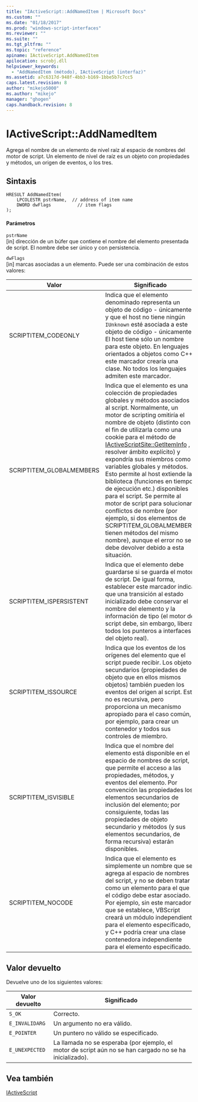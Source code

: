 ```yaml
---
title: "IActiveScript::AddNamedItem | Microsoft Docs"
ms.custom: ""
ms.date: "01/18/2017"
ms.prod: "windows-script-interfaces"
ms.reviewer: ""
ms.suite: ""
ms.tgt_pltfrm: ""
ms.topic: "reference"
apiname: IActiveScript.AddNamedItem
apilocation: scrobj.dll
helpviewer_keywords: 
  - "AddNamedItem (método), IActiveScript (interfaz)"
ms.assetid: a7c6317d-948f-4bb3-b169-1bbe5b7c7cc5
caps.latest.revision: 8
author: "mikejo5000"
ms.author: "mikejo"
manager: "ghogen"
caps.handback.revision: 8
---
```

# IActiveScript::AddNamedItem
Agrega el nombre de un elemento de nivel raíz al espacio de nombres del motor de script.  Un elemento de nivel de raíz es un objeto con propiedades y métodos, un origen de eventos, o los tres.  
  
## Sintaxis  
  
```  
HRESULT AddNamedItem(  
    LPCOLESTR pstrName,  // address of item name  
    DWORD dwFlags          // item flags  
);  
```  
  
#### Parámetros  
 `pstrName`  
 \[in\] dirección de un búfer que contiene el nombre del elemento presentada de script.  El nombre debe ser único y con persistencia.  
  
 `dwFlags`  
 \[in\] marcas asociadas a un elemento.  Puede ser una combinación de estos valores:  
  
|Valor|Significado|  
|-----------|-----------------|  
|SCRIPTITEM\_CODEONLY|Indica que el elemento denominado representa un objeto de código \- únicamente, y que el host no tiene ningún `IUnknown` esté asociada a este objeto de código \- únicamente.  El host tiene sólo un nombre para este objeto.  En lenguajes orientados a objetos como C\+\+, este marcador crearía una clase.  No todos los lenguajes admiten este marcador.|  
|SCRIPTITEM\_GLOBALMEMBERS|Indica que el elemento es una colección de propiedades globales y métodos asociados al script.  Normalmente, un motor de scripting omitiría el nombre de objeto \(distinto con el fin de utilizarla como una cookie para el método de [IActiveScriptSite::GetItemInfo](../../winscript/reference/iactivescriptsite-getiteminfo.md) , o resolver ámbito explícito\) y expondría sus miembros como variables globales y métodos.  Esto permite al host extiende la biblioteca \(funciones en tiempo de ejecución etc.\) disponibles para el script.  Se permite al motor de script para solucionar conflictos de nombre \(por ejemplo, si dos elementos de SCRIPTITEM\_GLOBALMEMBERS tienen métodos del mismo nombre\), aunque el error no se debe devolver debido a esta situación.|  
|SCRIPTITEM\_ISPERSISTENT|Indica que el elemento debe guardarse si se guarda el motor de script.  De igual forma, establecer este marcador indica que una transición al estado inicializado debe conservar el nombre del elemento y la información de tipo \(el motor de script debe, sin embargo, liberar todos los punteros a interfaces del objeto real\).|  
|SCRIPTITEM\_ISSOURCE|Indica que los eventos de los orígenes del elemento que el script puede recibir.  Los objetos secundarios \(propiedades de objeto que en ellos mismos objetos\) también pueden los eventos del origen al script.  Esto no es recursiva, pero proporciona un mecanismo apropiado para el caso común, por ejemplo, para crear un contenedor y todos sus controles de miembro.|  
|SCRIPTITEM\_ISVISIBLE|Indica que el nombre del elemento está disponible en el espacio de nombres de script, que permite el acceso a las propiedades, métodos, y eventos del elemento.  Por convención las propiedades los elementos secundarios de inclusión del elemento; por consiguiente, todas las propiedades de objeto secundario y métodos \(y sus elementos secundarios, de forma recursiva\) estarán disponibles.|  
|SCRIPTITEM\_NOCODE|Indica que el elemento es simplemente un nombre que se agrega al espacio de nombres del script, y no se deben tratar como un elemento para el que el código debe estar asociado.  Por ejemplo, sin este marcador que se establece, VBScript creará un módulo independiente para el elemento especificado, y C\+\+ podría crear una clase contenedora independiente para el elemento especificado.|  
  
## Valor devuelto  
 Devuelve uno de los siguientes valores:  
  
|Valor devuelto|Significado|  
|--------------------|-----------------|  
|`S_OK`|Correcto.|  
|`E_INVALIDARG`|Un argumento no era válido.|  
|`E_POINTER`|Un puntero no válido se especificado.|  
|`E_UNEXPECTED`|La llamada no se esperaba \(por ejemplo, el motor de script aún no se han cargado no se ha inicializado\).|  
  
## Vea también  
 [IActiveScript](../../winscript/reference/iactivescript.md)